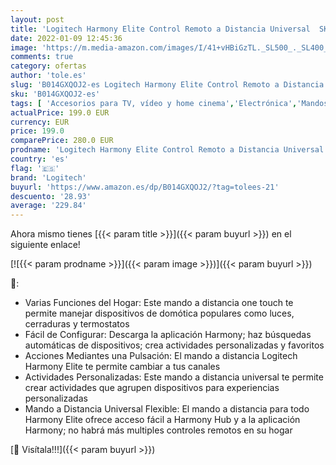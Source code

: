 ```yaml
---
layout: post
title: 'Logitech Harmony Elite Control Remoto a Distancia Universal  SKY  Apple TV  Roku  Sonos y Smart Home  Fácil Configuración  App y Hub  LG/Samsung/Sony/Hisense/Xbox/PS4  Negro'
date: 2022-01-09 12:45:36
image: 'https://m.media-amazon.com/images/I/41+vHBiGzTL._SL500_._SL400_.jpg'
comments: true
category: ofertas
author: 'tole.es'
slug: 'B014GXQOJ2-es Logitech Harmony Elite Control Remoto a Distancia...'
sku: 'B014GXQOJ2-es'
tags: [ 'Accesorios para TV, vídeo y home cinema','Electrónica','Mandos a distancia','TV, vídeo y home cinema','apple','logitech', ]
actualPrice: 199.0 EUR
currency: EUR
price: 199.0
comparePrice: 280.0 EUR
prodname: 'Logitech Harmony Elite Control Remoto a Distancia Universal  SKY  Apple TV  Roku  Sonos y Smart Home  Fácil Configuración  App y Hub  LG/Samsung/Sony/Hisense/Xbox/PS4  Negro'
country: 'es'
flag: '🇪🇸'
brand: 'Logitech'
buyurl: 'https://www.amazon.es/dp/B014GXQOJ2/?tag=tolees-21'
descuento: '28.93'
average: '229.84'
---
```


Ahora mismo tienes [{{< param title >}}]({{< param buyurl >}}) en el siguiente enlace!

[![{{< param prodname >}}]({{< param image >}})]({{< param buyurl >}})

🔎:

- Varias Funciones del Hogar: Este mando a distancia one touch te permite manejar dispositivos de domótica populares como luces, cerraduras y termostatos
- Fácil de Configurar: Descarga la aplicación Harmony; haz búsquedas automáticas de dispositivos; crea actividades personalizadas y favoritos
- Acciones Mediantes una Pulsación: El mando a distancia Logitech Harmony Elite te permite cambiar a tus canales
- Actividades Personalizadas: Este mando a distancia universal te permite crear actividades que agrupen dispositivos para experiencias personalizadas
- Mando a Distancia Universal Flexible: El mando a distancia para todo Harmony Elite ofrece acceso fácil a Harmony Hub y a la aplicación Harmony; no habrá más multiples controles remotos en su hogar

[🛒 Visítala!!!]({{< param buyurl >}})
